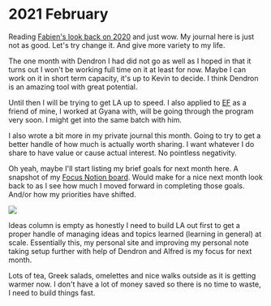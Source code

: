 # 2021 February

Reading [Fabien's look back on 2020](https://capnfabs.net/posts/2020-its-over/) and just wow. My journal here is just not as good. Let's try change it. And give more variety to my life.

The one month with Dendron I had did not go as well as I hoped in that it turns out I won't be working full time on it at least for now. Maybe I can work on it in short term capacity, it's up to Kevin to decide. I think Dendron is an amazing tool with great potential.

Until then I will be trying to get LA up to speed. I also applied to [EF](https://www.joinef.com/) as a friend of mine, I worked at Gyana with, will be going through the program very soon. I might get into the same batch with him.

I also wrote a bit more in my private journal this month. Going to try to get a better handle of how much is actually worth sharing. I want whatever I do share to have value or cause actual interest. No pointless negativity.

Oh yeah, maybe I'll start listing my brief goals for next month here. A snapshot of my [Focus Notion board](../../tools/notion.md). Would make for a nice next month look back to as I see how much I moved forward in completing those goals. And/or how my priorities have shifted.

![](https://i.imgur.com/IgYVjR3.png)

Ideas column is empty as honestly I need to build LA out first to get a proper handle of managing ideas and topics learned (learning in general) at scale. Essentially this, my personal site and improving my personal note taking setup further with help of Dendron and Alfred is my focus for next month.

Lots of tea, Greek salads, omelettes and nice walks outside as it is getting warmer now. I don't have a lot of money saved so there is no time to waste, I need to build things fast.
